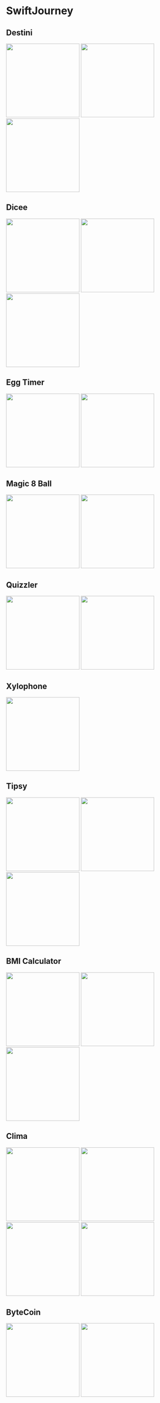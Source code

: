 # SwiftJourney
## Destini
<img src="https://github.com/dionyysus/SwiftJourney/assets/59100182/6df204d9-2f40-4d50-928f-4a804d3727e6" width="200">
<img src="https://github.com/dionyysus/SwiftJourney/assets/59100182/d15ae9fe-1912-4636-93ed-a9c73206312e" width="200">
<img src="https://github.com/dionyysus/SwiftJourney/assets/59100182/b1f85831-a01a-43a8-981d-f361467a4078" width="200">

## Dicee
<img src="https://github.com/dionyysus/SwiftJourney/assets/59100182/97424e8a-a657-471b-9014-3785d927c3c8" width="200">
<img src="https://github.com/dionyysus/SwiftJourney/assets/59100182/6d4c00a6-a784-434e-8a11-c3d851bcfdf5" width="200">
<img src="https://github.com/dionyysus/SwiftJourney/assets/59100182/c778b913-aee8-4605-bd82-c5d812f9c697" width="200">

## Egg Timer
<img src="https://github.com/dionyysus/SwiftJourney/assets/59100182/541eaac2-cdac-4c44-b486-9b865f190904" width="200">
<img src="https://github.com/dionyysus/SwiftJourney/assets/59100182/ee00f6ed-7a19-4ed5-895c-43e576aeb477" width="200">

## Magic 8 Ball
<img src="https://github.com/dionyysus/SwiftJourney/assets/59100182/e10779bd-2122-4e56-9feb-eca795c3e3ee" width="200">
<img src="https://github.com/dionyysus/SwiftJourney/assets/59100182/850239cf-96d5-4d52-94e0-2a1a971eb185" width="200">

## Quizzler
<img src="https://github.com/dionyysus/SwiftJourney/assets/59100182/19f51de1-465a-4c6f-927d-2aec18152b72" width="200">
<img src="https://github.com/dionyysus/SwiftJourney/assets/59100182/4a5b9e61-9967-4147-85b9-0e8eb1d41960" width="200">

## Xylophone
<img src="https://github.com/dionyysus/SwiftJourney/assets/59100182/1a38b558-6d87-471a-8a1d-3af7267f8835" width="200">

## Tipsy
<img src="https://github.com/dionyysus/SwiftJourney/assets/59100182/ffd46095-1835-4cb6-b3b6-d5d84c54107f" width="200">
<img src="https://github.com/dionyysus/SwiftJourney/assets/59100182/28e6417e-a94b-46f9-a848-4091ee78c1c2" width="200">
<img src="https://github.com/dionyysus/SwiftJourney/assets/59100182/dfc0b361-0c73-4891-b1f3-4d050ef75f6e" width="200">

## BMI Calculator
<img src="https://github.com/dionyysus/SwiftJourney/assets/59100182/36013156-090e-4784-b411-82ae988be90b" width="200">
<img src="https://github.com/dionyysus/SwiftJourney/assets/59100182/3f57a42f-0e49-440c-9d53-a508484e3239" width="200">
<img src="https://github.com/dionyysus/SwiftJourney/assets/59100182/5b80fa4c-bb6f-4d51-a783-cf6dc827cea0" width="200">

## Clima
<img src="https://github.com/dionyysus/SwiftJourney/assets/59100182/7972e7ff-df0c-436f-9216-29504d3a74a9" width="200">
<img src="https://github.com/dionyysus/SwiftJourney/assets/59100182/8720f195-f15f-4ff9-b12c-63a9deef0557" width="200">
<img src="https://github.com/dionyysus/SwiftJourney/assets/59100182/d4048e25-998e-4c6a-a53b-134bc9a2dab2" width="200">
<img src="https://github.com/dionyysus/SwiftJourney/assets/59100182/4fa4a385-25f7-43d8-ae3c-8ae5a2a67a89" width="200">

## ByteCoin 
<img src="https://github.com/dionyysus/SwiftJourney/assets/59100182/e85b5978-4c78-45a8-881b-98acaa558052" width="200">
<img src="https://github.com/dionyysus/SwiftJourney/assets/59100182/8ef11800-2a3c-4762-b522-94ead2d9bb82" width="200">

